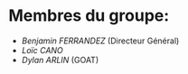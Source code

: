 # Membres du groupe:
- *Benjamin FERRANDEZ* (Directeur Général)
- *Loïc CANO*
- *Dylan ARLIN* (GOAT)

